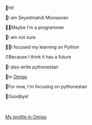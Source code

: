 



👋Hi!

🧑I am Seyedmahdi Moosavian

🤷‍♂️Maybe I'm a programmer

🤔I am not sure

👨‍🎓I focused my learning on Python

⏰Because I think it has a future

🐍I also write pythonestan

📝In [Omigo](https://omigo.ir)

🧐For now, I'm focusing on pythonestan

👋Goodbye!

<br><br>
[My profile in Omigo](https://omigo.ir/seyedmm)